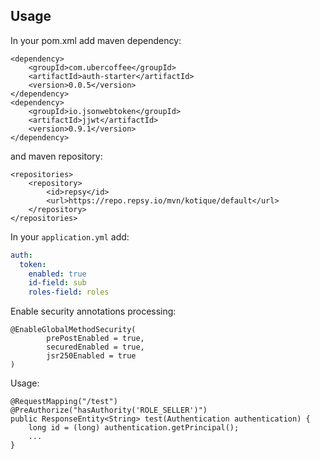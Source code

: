 ## Usage

In your pom.xml add maven dependency:
```
<dependency>
    <groupId>com.ubercoffee</groupId>
    <artifactId>auth-starter</artifactId>
    <version>0.0.5</version>
</dependency>
<dependency>
    <groupId>io.jsonwebtoken</groupId>
    <artifactId>jjwt</artifactId>
    <version>0.9.1</version>
</dependency>
```
and maven repository:
```
<repositories>
    <repository>
        <id>repsy</id>
        <url>https://repo.repsy.io/mvn/kotique/default</url>
    </repository>
</repositories>
```

In your `application.yml` add:
```yaml
auth:
  token:
    enabled: true
    id-field: sub
    roles-field: roles
```

Enable security annotations processing:
```
@EnableGlobalMethodSecurity(
        prePostEnabled = true,
        securedEnabled = true,
        jsr250Enabled = true
)
```

Usage:
```
@RequestMapping("/test")
@PreAuthorize("hasAuthority('ROLE_SELLER')")
public ResponseEntity<String> test(Authentication authentication) {
    long id = (long) authentication.getPrincipal();
    ...
}
```